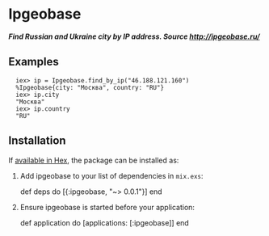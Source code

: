 # Ipgeobase

***Find Russian and Ukraine city by IP address. Source http://ipgeobase.ru/***

  ## Examples

      iex> ip = Ipgeobase.find_by_ip("46.188.121.160")
      %Ipgeobase{city: "Москва", country: "RU"}
      iex> ip.city
      "Москва"
      iex> ip.country
      "RU"

## Installation

If [available in Hex](https://hex.pm/docs/publish), the package can be installed as:

  1. Add ipgeobase to your list of dependencies in `mix.exs`:

        def deps do
          [{:ipgeobase, "~> 0.0.1"}]
        end

  2. Ensure ipgeobase is started before your application:

        def application do
          [applications: [:ipgeobase]]
        end

